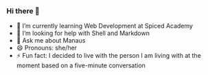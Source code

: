 ### Hi there 👋


- 🌱 I’m currently learning Web Development at Spiced Academy 
- 🤔 I’m looking for help with Shell and Markdown
- 💬 Ask me about Manaus
- 😄 Pronouns: she/her
- ⚡ Fun fact: I decided to live with the person I am living with at the moment based on a five-minute conversation

<!--
**grasipacheco/grasipacheco** is a ✨ _special_ ✨ repository because its `README.md` (this file) appears on your GitHub profile.

Here are some ideas to get you started:

- 🔭 I’m currently working on ...
- 👯 I’m looking to collaborate on ...
- 📫 How to reach me: ...
-->
